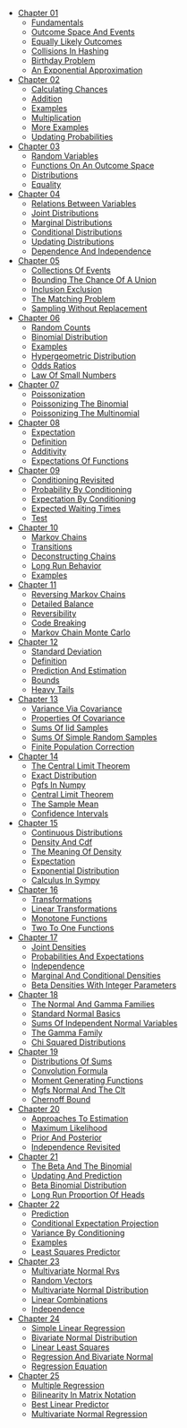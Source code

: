 * [Chapter 01]()
  * [Fundamentals](./notebooks/Chapter_01/00_Fundamentals.ipynb)
  * [Outcome Space And Events](./notebooks/Chapter_01/01_Outcome_Space_and_Events.ipynb)
  * [Equally Likely Outcomes](./notebooks/Chapter_01/02_Equally_Likely_Outcomes.ipynb)
  * [Collisions In Hashing](./notebooks/Chapter_01/03_Collisions_in_Hashing.ipynb)
  * [Birthday Problem](./notebooks/Chapter_01/04_Birthday_Problem.ipynb)
  * [An Exponential Approximation](./notebooks/Chapter_01/05_An_Exponential_Approximation.ipynb)
* [Chapter 02]()
  * [Calculating Chances](./notebooks/Chapter_02/00_Calculating_Chances.ipynb)
  * [Addition](./notebooks/Chapter_02/01_Addition.ipynb)
  * [Examples](./notebooks/Chapter_02/02_Examples.ipynb)
  * [Multiplication](./notebooks/Chapter_02/03_Multiplication.ipynb)
  * [More Examples](./notebooks/Chapter_02/04_More_Examples.ipynb)
  * [Updating Probabilities](./notebooks/Chapter_02/05_Updating_Probabilities.ipynb)
* [Chapter 03]()
  * [Random Variables](./notebooks/Chapter_03/00_Random_Variables.ipynb)
  * [Functions On An Outcome Space](./notebooks/Chapter_03/01_Functions_on_an_Outcome_Space.ipynb)
  * [Distributions](./notebooks/Chapter_03/02_Distributions.ipynb)
  * [Equality](./notebooks/Chapter_03/03_Equality.ipynb)
* [Chapter 04]()
  * [Relations Between Variables](./notebooks/Chapter_04/00_Relations_Between_Variables.ipynb)
  * [Joint Distributions](./notebooks/Chapter_04/01_Joint_Distributions.ipynb)
  * [Marginal Distributions](./notebooks/Chapter_04/02_Marginal_Distributions.ipynb)
  * [Conditional Distributions](./notebooks/Chapter_04/03_Conditional_Distributions.ipynb)
  * [Updating Distributions](./notebooks/Chapter_04/04_Updating_Distributions.ipynb)
  * [Dependence And Independence](./notebooks/Chapter_04/05_Dependence_and_Independence.ipynb)
* [Chapter 05]()
  * [Collections Of Events](./notebooks/Chapter_05/00_Collections_of_Events.ipynb)
  * [Bounding The Chance Of A Union](./notebooks/Chapter_05/01_Bounding_the_Chance_of_a_Union.ipynb)
  * [Inclusion Exclusion](./notebooks/Chapter_05/02_Inclusion_Exclusion.ipynb)
  * [The Matching Problem](./notebooks/Chapter_05/03_The_Matching_Problem.ipynb)
  * [Sampling Without Replacement](./notebooks/Chapter_05/04_Sampling_Without_Replacement.ipynb)
* [Chapter 06]()
  * [Random Counts](./notebooks/Chapter_06/00_Random_Counts.ipynb)
  * [Binomial Distribution](./notebooks/Chapter_06/01_Binomial_Distribution.ipynb)
  * [Examples](./notebooks/Chapter_06/02_Examples.ipynb)
  * [Hypergeometric Distribution](./notebooks/Chapter_06/03_Hypergeometric_Distribution.ipynb)
  * [Odds Ratios](./notebooks/Chapter_06/04_Odds_Ratios.ipynb)
  * [Law Of Small Numbers](./notebooks/Chapter_06/05_Law_of_Small_Numbers.ipynb)
* [Chapter 07]()
  * [Poissonization](./notebooks/Chapter_07/00_Poissonization.ipynb)
  * [Poissonizing The Binomial](./notebooks/Chapter_07/01_Poissonizing_the_Binomial.ipynb)
  * [Poissonizing The Multinomial](./notebooks/Chapter_07/02_Poissonizing_the_Multinomial.ipynb)
* [Chapter 08]()
  * [Expectation](./notebooks/Chapter_08/00_Expectation.ipynb)
  * [Definition](./notebooks/Chapter_08/01_Definition.ipynb)
  * [Additivity](./notebooks/Chapter_08/02_Additivity.ipynb)
  * [Expectations Of Functions](./notebooks/Chapter_08/03_Expectations_of_Functions.ipynb)
* [Chapter 09]()
  * [Conditioning Revisited](./notebooks/Chapter_09/00_Conditioning_Revisited.ipynb)
  * [Probability By Conditioning](./notebooks/Chapter_09/01_Probability_by_Conditioning.ipynb)
  * [Expectation By Conditioning](./notebooks/Chapter_09/02_Expectation_by_Conditioning.ipynb)
  * [Expected Waiting Times](./notebooks/Chapter_09/03_Expected_Waiting_Times.ipynb)
  * [Test]()
* [Chapter 10]()
  * [Markov Chains](./notebooks/Chapter_10/00_Markov_Chains.ipynb)
  * [Transitions](./notebooks/Chapter_10/01_Transitions.ipynb)
  * [Deconstructing Chains](./notebooks/Chapter_10/02_Deconstructing_Chains.ipynb)
  * [Long Run Behavior](./notebooks/Chapter_10/03_Long_Run_Behavior.ipynb)
  * [Examples](./notebooks/Chapter_10/04_Examples.ipynb)
* [Chapter 11]()
  * [Reversing Markov Chains](./notebooks/Chapter_11/00_Reversing_Markov_Chains.ipynb)
  * [Detailed Balance](./notebooks/Chapter_11/01_Detailed_Balance.ipynb)
  * [Reversibility](./notebooks/Chapter_11/02_Reversibility.ipynb)
  * [Code Breaking](./notebooks/Chapter_11/03_Code_Breaking.ipynb)
  * [Markov Chain Monte Carlo](./notebooks/Chapter_11/04_Markov_Chain_Monte_Carlo.ipynb)
* [Chapter 12]()
  * [Standard Deviation](./notebooks/Chapter_12/00_Standard_Deviation.ipynb)
  * [Definition](./notebooks/Chapter_12/01_Definition.ipynb)
  * [Prediction And Estimation](./notebooks/Chapter_12/02_Prediction_and_Estimation.ipynb)
  * [Bounds](./notebooks/Chapter_12/03_Bounds.ipynb)
  * [Heavy Tails](./notebooks/Chapter_12/04_Heavy_Tails.ipynb)
* [Chapter 13]()
  * [Variance Via Covariance](./notebooks/Chapter_13/00_Variance_Via_Covariance.ipynb)
  * [Properties Of Covariance](./notebooks/Chapter_13/01_Properties_of_Covariance.ipynb)
  * [Sums Of Iid Samples](./notebooks/Chapter_13/02_Sums_of_IID_Samples.ipynb)
  * [Sums Of Simple Random Samples](./notebooks/Chapter_13/03_Sums_of_Simple_Random_Samples.ipynb)
  * [Finite Population Correction](./notebooks/Chapter_13/04_Finite_Population_Correction.ipynb)
* [Chapter 14]()
  * [The Central Limit Theorem](./notebooks/Chapter_14/00_The_Central_Limit_Theorem.ipynb)
  * [Exact Distribution](./notebooks/Chapter_14/01_Exact_Distribution.ipynb)
  * [Pgfs In Numpy](./notebooks/Chapter_14/02_PGFs_in_NumPy.ipynb)
  * [Central Limit Theorem](./notebooks/Chapter_14/03_Central_Limit_Theorem.ipynb)
  * [The Sample Mean](./notebooks/Chapter_14/04_The_Sample_Mean.ipynb)
  * [Confidence Intervals](./notebooks/Chapter_14/05_Confidence_Intervals.ipynb)
* [Chapter 15]()
  * [Continuous Distributions](./notebooks/Chapter_15/00_Continuous_Distributions.ipynb)
  * [Density And Cdf](./notebooks/Chapter_15/01_Density_and_CDF.ipynb)
  * [The Meaning Of Density](./notebooks/Chapter_15/02_The_Meaning_of_Density.ipynb)
  * [Expectation](./notebooks/Chapter_15/03_Expectation.ipynb)
  * [Exponential Distribution](./notebooks/Chapter_15/04_Exponential_Distribution.ipynb)
  * [Calculus In Sympy](./notebooks/Chapter_15/05_Calculus_in_SymPy.ipynb)
* [Chapter 16]()
  * [Transformations](./notebooks/Chapter_16/00_Transformations.ipynb)
  * [Linear Transformations](./notebooks/Chapter_16/01_Linear_Transformations.ipynb)
  * [Monotone Functions](./notebooks/Chapter_16/02_Monotone_Functions.ipynb)
  * [Two To One Functions](./notebooks/Chapter_16/03_Two_to_One_Functions.ipynb)
* [Chapter 17]()
  * [Joint Densities](./notebooks/Chapter_17/00_Joint_Densities.ipynb)
  * [Probabilities And Expectations](./notebooks/Chapter_17/01_Probabilities_and_Expectations.ipynb)
  * [Independence](./notebooks/Chapter_17/02_Independence.ipynb)
  * [Marginal And Conditional Densities](./notebooks/Chapter_17/03_Marginal_and_Conditional_Densities.ipynb)
  * [Beta Densities With Integer Parameters](./notebooks/Chapter_17/04_Beta_Densities_with_Integer_Parameters.ipynb)
* [Chapter 18]()
  * [The Normal And Gamma Families](./notebooks/Chapter_18/00_The_Normal_and_Gamma_Families.ipynb)
  * [Standard Normal Basics](./notebooks/Chapter_18/01_Standard_Normal_Basics.ipynb)
  * [Sums Of Independent Normal Variables](./notebooks/Chapter_18/02_Sums_of_Independent_Normal_Variables.ipynb)
  * [The Gamma Family](./notebooks/Chapter_18/03_The_Gamma_Family.ipynb)
  * [Chi Squared Distributions](./notebooks/Chapter_18/04_Chi_Squared_Distributions.ipynb)
* [Chapter 19]()
  * [Distributions Of Sums](./notebooks/Chapter_19/00_Distributions_of_Sums.ipynb)
  * [Convolution Formula](./notebooks/Chapter_19/01_Convolution_Formula.ipynb)
  * [Moment Generating Functions](./notebooks/Chapter_19/02_Moment_Generating_Functions.ipynb)
  * [Mgfs Normal And The Clt](./notebooks/Chapter_19/03_MGFs_Normal_and_the_CLT.ipynb)
  * [Chernoff Bound](./notebooks/Chapter_19/04_Chernoff_Bound.ipynb)
* [Chapter 20]()
  * [Approaches To Estimation](./notebooks/Chapter_20/00_Approaches_to_Estimation.ipynb)
  * [Maximum Likelihood](./notebooks/Chapter_20/01_Maximum_Likelihood.ipynb)
  * [Prior And Posterior](./notebooks/Chapter_20/02_Prior_and_Posterior.ipynb)
  * [Independence Revisited](./notebooks/Chapter_20/03_Independence_Revisited.ipynb)
* [Chapter 21]()
  * [The Beta And The Binomial](./notebooks/Chapter_21/00_The_Beta_and_the_Binomial.ipynb)
  * [Updating And Prediction](./notebooks/Chapter_21/01_Updating_and_Prediction.ipynb)
  * [Beta Binomial Distribution](./notebooks/Chapter_21/02_Beta_Binomial_Distribution.ipynb)
  * [Long Run Proportion Of Heads](./notebooks/Chapter_21/03_Long_Run_Proportion_of_Heads.ipynb)
* [Chapter 22]()
  * [Prediction](./notebooks/Chapter_22/00_Prediction.ipynb)
  * [Conditional Expectation Projection](./notebooks/Chapter_22/01_Conditional_Expectation_Projection.ipynb)
  * [Variance By Conditioning](./notebooks/Chapter_22/02_Variance_by_Conditioning.ipynb)
  * [Examples](./notebooks/Chapter_22/03_Examples.ipynb)
  * [Least Squares Predictor](./notebooks/Chapter_22/04_Least_Squares_Predictor.ipynb)
* [Chapter 23]()
  * [Multivariate Normal Rvs](./notebooks/Chapter_23/00_Multivariate_Normal_RVs.ipynb)
  * [Random Vectors](./notebooks/Chapter_23/01_Random_Vectors.ipynb)
  * [Multivariate Normal Distribution](./notebooks/Chapter_23/02_Multivariate_Normal_Distribution.ipynb)
  * [Linear Combinations](./notebooks/Chapter_23/03_Linear_Combinations.ipynb)
  * [Independence](./notebooks/Chapter_23/04_Independence.ipynb)
* [Chapter 24]()
  * [Simple Linear Regression](./notebooks/Chapter_24/00_Simple_Linear_Regression.ipynb)
  * [Bivariate Normal Distribution](./notebooks/Chapter_24/01_Bivariate_Normal_Distribution.ipynb)
  * [Linear Least Squares](./notebooks/Chapter_24/02_Linear_Least_Squares.ipynb)
  * [Regression And Bivariate Normal](./notebooks/Chapter_24/03_Regression_and_Bivariate_Normal.ipynb)
  * [Regression Equation](./notebooks/Chapter_24/04_Regression_Equation.ipynb)
* [Chapter 25]()
  * [Multiple Regression](./notebooks/Chapter_25/00_Multiple_Regression.ipynb)
  * [Bilinearity In Matrix Notation](./notebooks/Chapter_25/01_Bilinearity_in_Matrix_Notation.ipynb)
  * [Best Linear Predictor](./notebooks/Chapter_25/02_Best_Linear_Predictor.ipynb)
  * [Multivariate Normal Regression](./notebooks/Chapter_25/03_Multivariate_Normal_Regression.ipynb)
